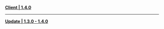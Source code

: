 **[Client | 1.4.0](https://autopatchhk.yuanshen.com/client_app/pc_mihoyo/20210317_67c8f1002bb26672/GenshinImpact_1.4.0.zip)**

-----

**[Update | 1.3.0 - 1.4.0](https://autopatchhk.yuanshen.com/client_app/update/hk4e_global/10/1.3.0_1.4.0_diff_hLOEnPIc.zip)**
